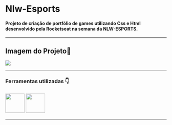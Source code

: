 # Nlw-Esports 

#### Projeto de criação de portfólio de games utilizando Css e Html desenvolvido pela Rocketseat na semana da NLW-ESPORTS.

<hr/>

## Imagem do Projeto:rocket:



<img src="C:\Users\Luan\AppData\Roaming\Typora\typora-user-images\image-20221029143750917.png"/>

<hr/>

### Ferramentas utilizadas :point_down:

### <img src="https://cdn.jsdelivr.net/gh/devicons/devicon/icons/html5/html5-original-wordmark.svg" width="60" height="60"/> <img src="https://cdn.jsdelivr.net/gh/devicons/devicon/icons/css3/css3-original-wordmark.svg" width="60" height="60"/>

<hr/>